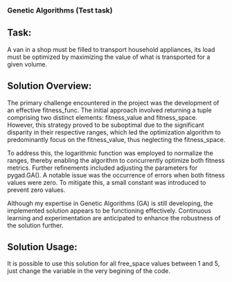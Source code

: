 ### Genetic Algorithms (Test task)

## Task:
A van in a shop must be filled to transport household appliances, its load must be optimized by maximizing the value of what is transported for a given volume. 

## Solution Overview:
The primary challenge encountered in the project was the development of an effective fitness_func. The initial approach involved returning a tuple comprising two distinct elements: fitness_value and fitness_space. However, this strategy proved to be suboptimal due to the significant disparity in their respective ranges, which led the optimization algorithm to predominantly focus on the fitness_value, thus neglecting the fitness_space.

To address this, the logarithmic function was employed to normalize the ranges, thereby enabling the algorithm to concurrently optimize both fitness metrics. Further refinements included adjusting the parameters for pygad.GA(). A notable issue was the occurrence of errors when both fitness values were zero. To mitigate this, a small constant was introduced to prevent zero values.

Although my expertise in Genetic Algorithms (GA) is still developing, the implemented solution appears to be functioning effectively. Continuous learning and experimentation are anticipated to enhance the robustness of the solution further.

## Solution Usage:
It is possible to use this solution for all free_space values between 1 and 5, just change the variable in the very begining of the code.
